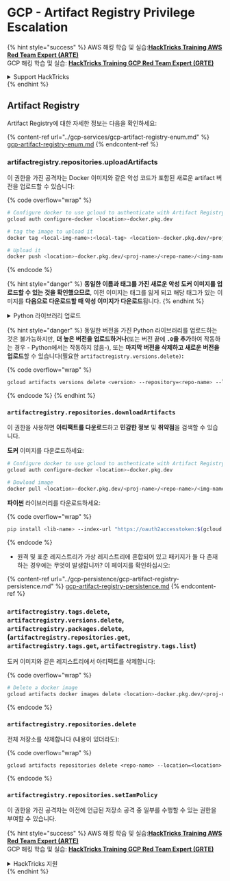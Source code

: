 # GCP - Artifact Registry Privilege Escalation

{% hint style="success" %}
AWS 해킹 학습 및 실습:<img src="/.gitbook/assets/image.png" alt="" data-size="line">[**HackTricks Training AWS Red Team Expert (ARTE)**](https://training.hacktricks.xyz/courses/arte)<img src="/.gitbook/assets/image.png" alt="" data-size="line">\
GCP 해킹 학습 및 실습: <img src="/.gitbook/assets/image (2).png" alt="" data-size="line">[**HackTricks Training GCP Red Team Expert (GRTE)**<img src="/.gitbook/assets/image (2).png" alt="" data-size="line">](https://training.hacktricks.xyz/courses/grte)

<details>

<summary>Support HackTricks</summary>

* [**구독 요금제**](https://github.com/sponsors/carlospolop)를 확인하세요!
* 💬 [**Discord 그룹**](https://discord.gg/hRep4RUj7f) 또는 [**텔레그램 그룹**](https://t.me/peass)에 **가입**하거나 **트위터** 🐦 [**@hacktricks\_live**](https://twitter.com/hacktricks\_live)**를 팔로우**하세요.
* 해킹 팁을 공유하려면 **HackTricks** 및 **HackTricks Cloud** 깃허브 저장소에 PR을 제출하세요. [**HackTricks**](https://github.com/carlospolop/hacktricks) 및 [**HackTricks Cloud**](https://github.com/carlospolop/hacktricks-cloud)

</details>
{% endhint %}

## Artifact Registry

Artifact Registry에 대한 자세한 정보는 다음을 확인하세요:

{% content-ref url="../gcp-services/gcp-artifact-registry-enum.md" %}
[gcp-artifact-registry-enum.md](../gcp-services/gcp-artifact-registry-enum.md)
{% endcontent-ref %}

### artifactregistry.repositories.uploadArtifacts

이 권한을 가진 공격자는 Docker 이미지와 같은 악성 코드가 포함된 새로운 artifact 버전을 업로드할 수 있습니다:

{% code overflow="wrap" %}
```bash
# Configure docker to use gcloud to authenticate with Artifact Registry
gcloud auth configure-docker <location>-docker.pkg.dev

# tag the image to upload it
docker tag <local-img-name>:<local-tag> <location>-docker.pkg.dev/<proj-name>/<repo-name>/<img-name>:<tag>

# Upload it
docker push <location>-docker.pkg.dev/<proj-name>/<repo-name>/<img-name>:<tag>
```
{% endcode %}

{% hint style="danger" %}
**동일한 이름과 태그를 가진 새로운 악성 도커 이미지를 업로드할 수 있는 것을 확인했으므로**, 이전 이미지는 태그를 잃게 되고 해당 태그가 있는 이미지를 **다음으로 다운로드할 때 악성 이미지가 다운로드**됩니다.
{% endhint %}

<details>

<summary>Python 라이브러리 업로드</summary>

**업로드할 라이브러리를 생성하는 것부터 시작**하세요 (레지스트리에서 최신 버전을 다운로드할 수 있다면 이 단계를 건너뛸 수 있습니다):

1. **프로젝트 구조 설정**:

* 라이브러리를 위한 새 디렉토리를 만듭니다. 예: `hello_world_library`.
* 이 디렉토리 내에 패키지 이름으로 된 다른 디렉토리를 만듭니다. 예: `hello_world`.
* 패키지 디렉토리 내에 `__init__.py` 파일을 생성합니다. 이 파일은 비어 있거나 패키지를 위한 초기화를 포함할 수 있습니다.

```bash
mkdir hello_world_library
cd hello_world_library
mkdir hello_world
touch hello_world/__init__.py
```
2. **라이브러리 코드 작성**:

* `hello_world` 디렉토리 내에 모듈을 위한 새 Python 파일을 만듭니다. 예: `greet.py`.
* "Hello, World!" 함수를 작성합니다.

```python
# hello_world/greet.py
def say_hello():
return "Hello, World!"
```
3. **`setup.py` 파일 생성**:

* `hello_world_library` 디렉토리의 루트에 `setup.py` 파일을 생성합니다.
* 이 파일은 라이브러리에 대한 메타데이터를 포함하고 Python에게 설치 방법을 알려줍니다.

```python
# setup.py
from setuptools import setup, find_packages

setup(
name='hello_world',
version='0.1',
packages=find_packages(),
install_requires=[
# 라이브러리가 필요로 하는 모든 종속성
],
)
```



**이제 라이브러리를 업로드합시다:**

1. **패키지 빌드**:

* `hello_world_library` 디렉토리의 루트에서 다음을 실행합니다:

```sh
python3 setup.py sdist bdist_wheel
```
2. **twine의 인증 구성** (패키지를 업로드하는 데 사용됨):

* `twine`이 설치되어 있는지 확인합니다 (`pip install twine`).
* `gcloud`를 사용하여 자격 증명 구성:

{% code overflow="wrap" %}
```sh
twine upload --username 'oauth2accesstoken' --password "$(gcloud auth print-access-token)" --repository-url https://<location>-python.pkg.dev/<project-id>/<repo-name>/ dist/*
```
{% endcode %}

<!---->

3. **빌드 정리**
```bash
rm -rf dist build hello_world.egg-info
```
</details>

{% hint style="danger" %}
동일한 버전을 가진 Python 라이브러리를 업로드하는 것은 불가능하지만, **더 높은 버전을 업로드하거나**(또는 버전 끝에 **`.0`을 추가**하여 작동하는 경우 - Python에서는 작동하지 않음-), 또는 **마지막 버전을 삭제하고 새로운 버전을 업로드**할 수 있습니다(필요한 `artifactregistry.versions.delete)`**:**

{% code overflow="wrap" %}
```sh
gcloud artifacts versions delete <version> --repository=<repo-name> --location=<location> --package=<lib-name>
```
{% endcode %}
{% endhint %}

### `artifactregistry.repositories.downloadArtifacts`

이 권한을 사용하면 **아티팩트를 다운로드**하고 **민감한 정보** 및 **취약점**을 검색할 수 있습니다.

**도커** 이미지를 다운로드하세요:
```sh
# Configure docker to use gcloud to authenticate with Artifact Registry
gcloud auth configure-docker <location>-docker.pkg.dev

# Dowload image
docker pull <location>-docker.pkg.dev/<proj-name>/<repo-name>/<img-name>:<tag>
```
**파이썬** 라이브러리를 다운로드하세요:

{% code overflow="wrap" %}
```bash
pip install <lib-name> --index-url "https://oauth2accesstoken:$(gcloud auth print-access-token)@<location>-python.pkg.dev/<project-id>/<repo-name>/simple/" --trusted-host <location>-python.pkg.dev --no-cache-dir
```
{% endcode %}

* 원격 및 표준 레지스트리가 가상 레지스트리에 혼합되어 있고 패키지가 둘 다 존재하는 경우에는 무엇이 발생합니까? 이 페이지를 확인하십시오:

{% content-ref url="../gcp-persistence/gcp-artifact-registry-persistence.md" %}
[gcp-artifact-registry-persistence.md](../gcp-persistence/gcp-artifact-registry-persistence.md)
{% endcontent-ref %}

### `artifactregistry.tags.delete`, `artifactregistry.versions.delete`, `artifactregistry.packages.delete`, (`artifactregistry.repositories.get`, `artifactregistry.tags.get`, `artifactregistry.tags.list`)

도커 이미지와 같은 레지스트리에서 아티팩트를 삭제합니다:

{% code overflow="wrap" %}
```bash
# Delete a docker image
gcloud artifacts docker images delete <location>-docker.pkg.dev/<proj-name>/<repo-name>/<img-name>:<tag>
```
{% endcode %}

### `artifactregistry.repositories.delete`

전체 저장소를 삭제합니다 (내용이 있더라도):

{% code overflow="wrap" %}
```
gcloud artifacts repositories delete <repo-name> --location=<location>
```
{% endcode %}

### `artifactregistry.repositories.setIamPolicy`

이 권한을 가진 공격자는 이전에 언급된 저장소 공격 중 일부를 수행할 수 있는 권한을 부여할 수 있습니다.

{% hint style="success" %}
AWS 해킹 학습 및 실습:<img src="/.gitbook/assets/image.png" alt="" data-size="line">[**HackTricks Training AWS Red Team Expert (ARTE)**](https://training.hacktricks.xyz/courses/arte)<img src="/.gitbook/assets/image.png" alt="" data-size="line">\
GCP 해킹 학습 및 실습: <img src="/.gitbook/assets/image (2).png" alt="" data-size="line">[**HackTricks Training GCP Red Team Expert (GRTE)**<img src="/.gitbook/assets/image (2).png" alt="" data-size="line">](https://training.hacktricks.xyz/courses/grte)

<details>

<summary>HackTricks 지원</summary>

* [**구독 요금제**](https://github.com/sponsors/carlospolop)를 확인하세요!
* 💬 [**Discord 그룹**](https://discord.gg/hRep4RUj7f) 또는 [**텔레그램 그룹**](https://t.me/peass)에 **참여**하거나 **트위터** 🐦 [**@hacktricks\_live**](https://twitter.com/hacktricks\_live)**를 팔로우**하세요.
* 해킹 트릭을 공유하려면 [**HackTricks**](https://github.com/carlospolop/hacktricks) 및 [**HackTricks Cloud**](https://github.com/carlospolop/hacktricks-cloud) github 저장소에 PR을 제출하세요.

</details>
{% endhint %}
